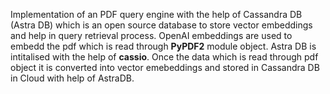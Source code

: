 Implementation of an PDF query engine with the help of Cassandra DB (Astra DB) which is an open source database to store vector embeddings and help in query retrieval process.
OpenAI embeddings are used to embedd the pdf which is read through **PyPDF2** module object.
Astra DB is intitalised with the help of **cassio**.
Once the data which is read through pdf object it is converted into vector emebeddings and stored in Cassandra DB in Cloud with help of AstraDB.
